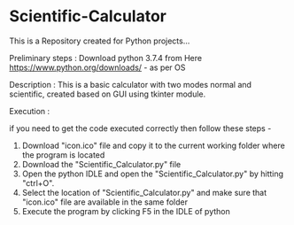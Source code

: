 # Scientific-Calculator

This is a Repository created for Python projects...

Preliminary steps :
 Download python 3.7.4 from Here
 https://www.python.org/downloads/ - as per OS

Description :
  This is a basic calculator with two modes normal and scientific, created based on GUI using tkinter module.

Execution :

if you need to get the code executed correctly then follow these steps -
 1. Download "icon.ico" file and copy it to the current  working folder where the program is located
 2. Download the "Scientific_Calculator.py" file
 3. Open the python IDLE and open the "Scientific_Calculator.py" by hitting "ctrl+O".
 4. Select the location of "Scientific_Calculator.py" and make sure that "icon.ico" file are available in the same folder
 5. Execute the program by clicking F5 in the IDLE of python
